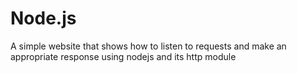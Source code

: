 # Node.js

A simple website that shows how to listen to requests and make an appropriate response using nodejs and its http module